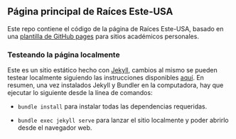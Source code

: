 ## Página principal de Raíces Este-USA

Este repo contiene el código de la página de Raíces Este-USA, basado en una [plantilla de GitHub pages](https://github.com/senli1073/senli1073.github.io) para sitios académicos personales.

### Testeando la página localmente

Este es un sitio estático hecho con [Jekyll](https://jekyllrb.com/), cambios al mismo se pueden testear localmente siguiendo las instrucciones disponibles [aquí](https://docs.github.com/en/pages/setting-up-a-github-pages-site-with-jekyll/testing-your-github-pages-site-locally-with-jekyll). En resumen, una vez instalados Jekyll y Bundler en la computadora, hay que ejecutar lo siguiente desde la línea de comandos:

* ```bundle install``` para instalar todas las dependencias requeridas.

* ```bundle exec jekyll serve``` para lanzar el sitio localmente y poder abrirlo desde el navegador web.
